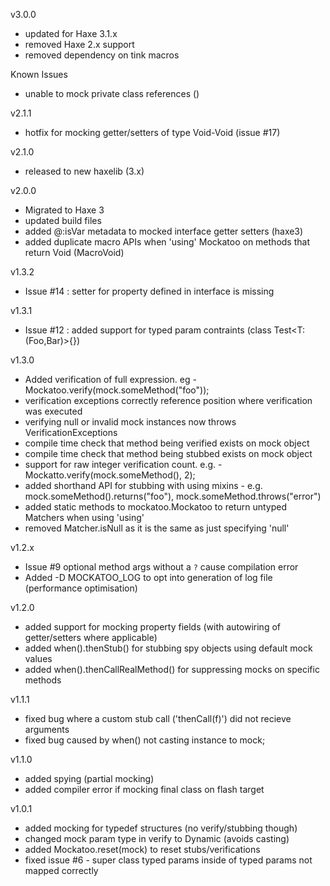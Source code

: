 v3.0.0

- updated for Haxe 3.1.x
- removed Haxe 2.x support
- removed dependency on tink macros

Known Issues

- unable to mock private class references ()

v2.1.1
- hotfix for mocking getter/setters of type Void-Void (issue #17)

v2.1.0
- released to new haxelib (3.x)


v2.0.0
- Migrated to Haxe 3
- updated build files
- added @:isVar metadata to mocked interface getter setters (haxe3)
- added duplicate macro APIs when 'using' Mockatoo on methods that return Void (MacroVoid)


v1.3.2
- Issue #14 : setter for property defined in interface is missing
 

v1.3.1
- Issue #12 : added support for typed param contraints (class Test<T:(Foo,Bar)>{})

v1.3.0

- Added verification of full expression. eg - Mockatoo.verify(mock.someMethod("foo"));
- verification exceptions correctly reference position where verification was executed
- verifying null or invalid mock instances now throws VerificationExceptions
- compile time check that method being verified exists on mock object
- compile time check that method being stubbed exists on mock object
- support for raw integer verification count. e.g. - Mockatto.verify(mock.someMethod(), 2);
- added shorthand API for stubbing with using mixins - e.g. mock.someMethod().returns("foo"), mock.someMethod.throws("error")
- added static methods to mockatoo.Mockatoo to return untyped Matchers when using 'using'
- removed Matcher.isNull as it is the same as just specifying 'null'

v1.2.x

- Issue #9 optional method args without a `?` cause compilation error
- Added -D MOCKATOO_LOG to opt into generation of log file (performance optimisation)

v1.2.0

- added support for mocking property fields (with autowiring of getter/setters where applicable)
- added when().thenStub() for stubbing spy objects using default mock values
- added when().thenCallRealMethod() for suppressing mocks on specific methods

v1.1.1

- fixed bug where a custom stub call ('thenCall(f)') did not recieve arguments
- fixed bug caused by when() not casting instance to mock;

v1.1.0

- added spying (partial mocking)
- added compiler error if mocking final class on flash target

v1.0.1

- added mocking for typedef structures (no verify/stubbing though)
- changed mock param type in verify to Dynamic (avoids casting)
- added Mockatoo.reset(mock) to reset stubs/verifications
- fixed issue #6 - super class typed params inside of typed params not mapped correctly
